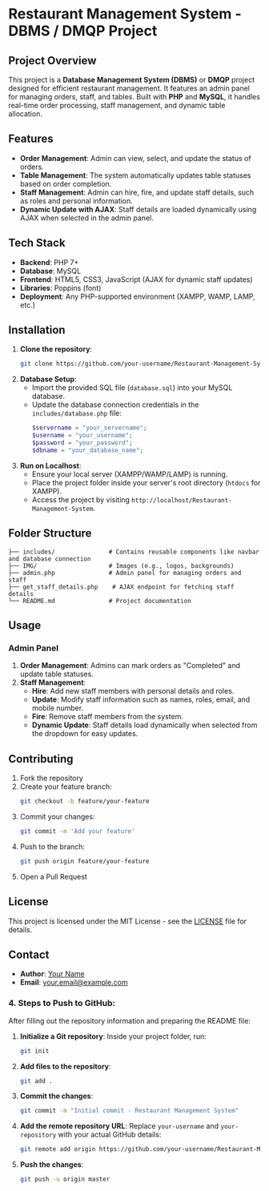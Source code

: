 # Restaurant Management System - DBMS / DMQP Project

## Project Overview
This project is a **Database Management System (DBMS)** or **DMQP** project designed for efficient restaurant management. It features an admin panel for managing orders, staff, and tables. Built with **PHP** and **MySQL**, it handles real-time order processing, staff management, and dynamic table allocation.

## Features

- **Order Management**: Admin can view, select, and update the status of orders.
- **Table Management**: The system automatically updates table statuses based on order completion.
- **Staff Management**: Admin can hire, fire, and update staff details, such as roles and personal information.
- **Dynamic Update with AJAX**: Staff details are loaded dynamically using AJAX when selected in the admin panel.

## Tech Stack

- **Backend**: PHP 7+
- **Database**: MySQL
- **Frontend**: HTML5, CSS3, JavaScript (AJAX for dynamic staff updates)
- **Libraries**: Poppins (font)
- **Deployment**: Any PHP-supported environment (XAMPP, WAMP, LAMP, etc.)

## Installation

1. **Clone the repository**:
   ```bash
   git clone https://github.com/your-username/Restaurant-Management-System.git
   ```
2. **Database Setup**:
   - Import the provided SQL file (`database.sql`) into your MySQL database.
   - Update the database connection credentials in the `includes/database.php` file:
     ```php
     $servername = "your_servername";
     $username = "your_username";
     $password = "your_password";
     $dbname = "your_database_name";
     ```
3. **Run on Localhost**:
   - Ensure your local server (XAMPP/WAMP/LAMP) is running.
   - Place the project folder inside your server's root directory (`htdocs` for XAMPP).
   - Access the project by visiting `http://localhost/Restaurant-Management-System`.

## Folder Structure

```
├── includes/               # Contains reusable components like navbar and database connection
├── IMG/                    # Images (e.g., logos, backgrounds)
├── admin.php               # Admin panel for managing orders and staff
├── get_staff_details.php    # AJAX endpoint for fetching staff details
└── README.md               # Project documentation
```

## Usage

### Admin Panel
1. **Order Management**: Admins can mark orders as "Completed" and update table statuses.
2. **Staff Management**:
   - **Hire**: Add new staff members with personal details and roles.
   - **Update**: Modify staff information such as names, roles, email, and mobile number.
   - **Fire**: Remove staff members from the system.
   - **Dynamic Update**: Staff details load dynamically when selected from the dropdown for easy updates.

## Contributing

1. Fork the repository
2. Create your feature branch:
   ```bash
   git checkout -b feature/your-feature
   ```
3. Commit your changes:
   ```bash
   git commit -m 'Add your feature'
   ```
4. Push to the branch:
   ```bash
   git push origin feature/your-feature
   ```
5. Open a Pull Request

## License

This project is licensed under the MIT License - see the [LICENSE](LICENSE) file for details.

## Contact

- **Author**: [Your Name](https://github.com/your-username)
- **Email**: your.email@example.com

### 4. **Steps to Push to GitHub**:
After filling out the repository information and preparing the README file:

1. **Initialize a Git repository**:
   Inside your project folder, run:
   ```bash
   git init
   ```

2. **Add files to the repository**:
   ```bash
   git add .
   ```

3. **Commit the changes**:
   ```bash
   git commit -m "Initial commit - Restaurant Management System"
   ```

4. **Add the remote repository URL**:
   Replace `your-username` and `your-repository` with your actual GitHub details:
   ```bash
   git remote add origin https://github.com/your-username/Restaurant-Management-System.git
   ```

5. **Push the changes**:
   ```bash
   git push -u origin master
   ```
